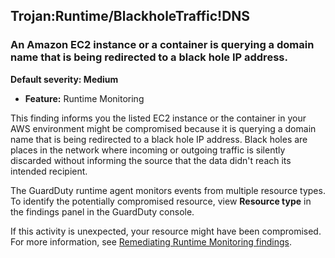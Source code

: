 Trojan:Runtime/BlackholeTraffic!DNS
-----------------------------------


### An Amazon EC2 instance or a container is querying a domain name that is being redirected to a black hole IP address.


**Default severity: Medium**


 * **Feature:** Runtime Monitoring

This finding informs you the listed EC2 instance or the container in your AWS environment might be compromised because it is querying a domain name that is being redirected to a black hole IP address. Black holes are places in the network where incoming or outgoing traffic is silently discarded without informing the source that the data didn't reach its intended recipient.


The GuardDuty runtime agent monitors events from multiple resource types. To identify the potentially compromised resource, view **Resource type** in the findings panel in the GuardDuty console.


If this activity is unexpected, your resource might have been compromised. For more information, see [Remediating Runtime Monitoring findings](https://docs.aws.amazon.com/guardduty/latest/ug/guardduty-remediate-runtime-monitoring.html).

